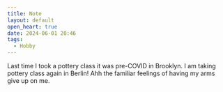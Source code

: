 ```yaml
---
title: Note
layout: default
open_heart: true
date: 2024-06-01 20:46
tags:
  - Hobby
---
```


Last time I took a pottery class it was pre-COVID in Brooklyn. I am taking pottery class again in Berlin! Ahh the familiar feelings of having my arms  give up on me. 
